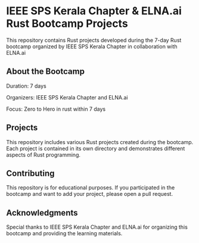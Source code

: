 # IEEE SPS Kerala Chapter & ELNA.ai Rust Bootcamp Projects

This repository contains Rust projects developed during the 7-day Rust bootcamp organized by IEEE SPS Kerala Chapter in collaboration with ELNA.ai

## About the Bootcamp

Duration: 7 days

Organizers: IEEE SPS Kerala Chapter and ELNA.ai

Focus: Zero to Hero in rust within  7 days

## Projects
This repository includes various Rust projects created during the bootcamp. Each project is contained in its own directory and demonstrates different aspects of Rust programming.

## Contributing
This repository is for educational purposes. If you participated in the bootcamp and want to add your project, please open a pull request.

## Acknowledgments
Special thanks to IEEE SPS Kerala Chapter and ELNA.ai for organizing this bootcamp and providing the learning materials.
